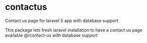 # contactus
Contact us page for laravel 5 app with database support

This package lets fresh laravel installation to have a contact us page available @/contact-us with database support
